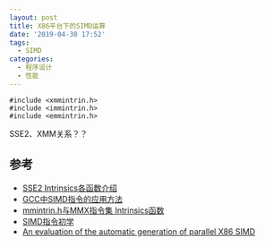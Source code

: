 ```yaml
---
layout: post
title: X86平台下的SIMD运算
date: '2019-04-30 17:52'
tags:
  - SIMD
categories:
  - 程序设计
  - 性能
---
```


```
#include <xmmintrin.h>
#include <immintrin.h>     
#include <emmintrin.h>     
```

<!--more-->

SSE2、XMM关系？？

## 参考

* [SSE2 Intrinsics各函数介绍](https://blog.csdn.net/fengbingchun/article/details/18460199)
* [GCC中SIMD指令的应用方法](https://www.ibm.com/developerworks/cn/linux/l-gccsimd)
* [mmintrin.h与MMX指令集 Intrinsics函数](https://blog.csdn.net/u014713819/article/details/38433879)
* [SIMD指令初学](https://blog.csdn.net/tercel_zhang/article/details/80694573)
* [An evaluation of the automatic generation of parallel X86 SIMD](https://www.cri.ensmp.fr/classement/doc/E-272.pdf)
